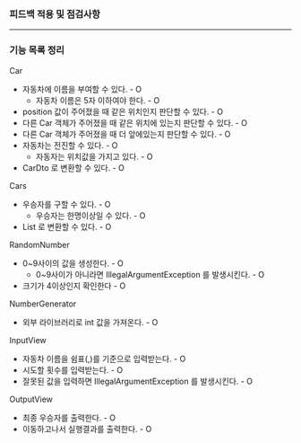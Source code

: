 ### 피드백 적용 및 점검사항



---

### 기능 목록 정리

Car
- 자동차에 이름을 부여할 수 있다. - O
  - 자동차 이름은 5자 이하여야 한다. - O
- position 값이 주어졌을 때 같은 위치인지 판단할 수 있다. - O
- 다른 Car 객체가 주어졌을 때 같은 위치에 있는지 판단할 수 있다. - O
- 다른 Car 객체가 주어졌을 때 더 앞에있는지 판단할 수 있다. - O
- 자동차는 전진할 수 있다. - O
  - 자동자는 위치값을 가지고 있다. - O
- CarDto 로 변환할 수 있다. - O


Cars
- 우승자를 구할 수 있다. - O
  - 우승자는 한명이상일 수 있다. - O
- List<CarDto> 로 변환할 수 있다. - O

  
RandomNumber
- 0~9사이의 값을 생성한다. - O
  - 0~9사이가 아니라면 IllegalArgumentException 를 발생시킨다. - O
- 크기가 4이상인지 확인한다 - O


NumberGenerator
- 외부 라이브러리로 int 값을 가져온다. - O


InputView
- 자동차 이름을 쉼표(,)를 기준으로 입력받는다. - O
- 시도할 횟수를 입력받는다. - O
- 잘못된 값을 입력하면 IllegalArgumentException 를 발생시킨다. - O


OutputView
- 최종 우승자를 출력한다. - O
- 이동하고나서 실행결과를 출력한다. - O